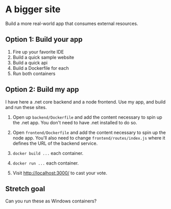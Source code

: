 A bigger site
=============

Build a more real-world app that consumes external resources.


Option 1: Build your app
------------------------

1. Fire up your favorite IDE
2. Build a quick sample website
3. Build a quick api
4. Build a Dockerfile for each
5. Run both containers


Option 2: Build my app
----------------------

I have here a .net core backend and a node frontend.  Use my app, and build and run these sites.

1. Open up `backend/Dockerfile` and add the content necessary to spin up the .net app.  You don't need to have .net installed to do so.

2. Open `frontend/Dockerfile` and add the content necessary to spin up the node app.  You'll also need to change `frontend/routes/index.js` where it defines the URL of the backend service.

3. `docker build ...` each container.

4. `docker run ...` each container.

5. Visit [http://localhost:3000/](http://localhost:3000/) to cast your vote.


Stretch goal
------------

Can you run these as Windows containers?
